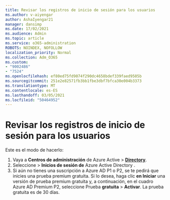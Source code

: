 ```yaml
---
title: Revisar los registros de inicio de sesión para los usuarios
ms.author: v-aiyengar
author: AshaIyengar21
manager: dansimp
ms.date: 17/02/2021
ms.audience: Admin
ms.topic: article
ms.service: o365-administration
ROBOTS: NOINDEX, NOFOLLOW
localization_priority: Normal
ms.collection: Adm_O365
ms.custom:
- "9002486"
- "7524"
ms.openlocfilehash: ef80ed75fd9074f290dc4658bdef339faed9505b
ms.sourcegitcommit: 251e2e82571fb3bb1fbe3dbf7bfca30e004b3373
ms.translationtype: MT
ms.contentlocale: es-ES
ms.lasthandoff: 03/05/2021
ms.locfileid: "50464952"
---
```

# <a name="review-sign-in-logs-for-users"></a>Revisar los registros de inicio de sesión para los usuarios

Este es el modo de hacerlo:

1. Vaya a **Centros de administración** de Azure Active  >  **[Directory](https://go.microsoft.com/fwlink/p/?linkid=2067268)**.
1. Seleccione   >  **Inicios de sesión de** Azure Active Directory .
1. Si aún no tienes una suscripción a Azure AD P1 o P2, se te pedirá que inicies una prueba premium gratuita. Si lo desea, haga clic **en Iniciar** una versión de prueba premium gratuita y, a continuación, en el cuadro Azure AD Premium P2, seleccione Prueba **gratuita**  >  **Activar**. La prueba gratuita es de 30 días.